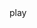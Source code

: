 <html>
	<body>
		<a src="https://scratch.mit.edu/projects/590463967/" >
			play
		</a>
	</body>
</body>
